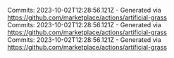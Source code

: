 Commits: 2023-10-02T12:28:56.121Z - Generated via https://github.com/marketplace/actions/artificial-grass
<br>
Commits: 2023-10-02T12:28:56.121Z - Generated via https://github.com/marketplace/actions/artificial-grass
<br>
Commits: 2023-10-02T12:28:56.121Z - Generated via https://github.com/marketplace/actions/artificial-grass
<br>
